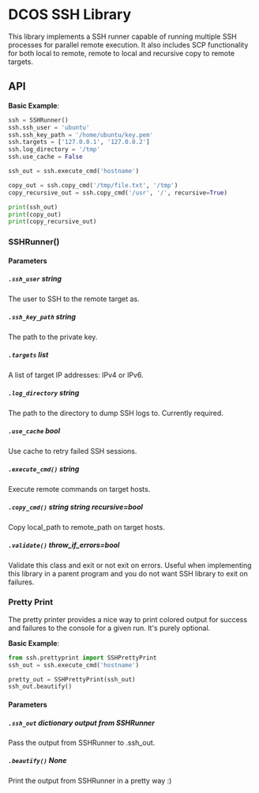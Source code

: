 # DCOS SSH Library
This library implements a SSH runner capable of running multiple SSH processes for parallel remote execution. It also includes SCP functionality for both local to remote, remote to local and recursive copy to remote targets. 

## API 

**Basic Example**:

```python
ssh = SSHRunner()
ssh.ssh_user = 'ubuntu'
ssh.ssh_key_path = '/home/ubuntu/key.pem'
ssh.targets = ['127.0.0.1', '127.0.0.2']
ssh.log_directory = '/tmp'
ssh.use_cache = False

ssh_out = ssh.execute_cmd('hostname')

copy_out = ssh.copy_cmd('/tmp/file.txt', '/tmp')
copy_recursive_out = ssh.copy_cmd('/usr', '/', recursive=True)

print(ssh_out)
print(copy_out)
print(copy_recursive_out)
```

### SSHRunner()

#### Parameters

##### `.ssh_user` *string*
The user to SSH to the remote target as.

##### `.ssh_key_path` *string*
The path to the private key.

##### `.targets` *list*
A list of target IP addresses: IPv4 or IPv6.

##### `.log_directory` *string*
The path to the directory to dump SSH logs to. Currently required. 

##### `.use_cache` *bool*
Use cache to retry failed SSH sessions. 

##### `.execute_cmd()` *string*
Execute remote commands on target hosts.

##### `.copy_cmd()` *string* *string* recursive=*bool*
Copy local_path to remote_path on target hosts. 

##### `.validate()` throw_if_errors=*bool*
Validate this class and exit or not exit on errors. Useful when implementing this library in a parent program and you do not want SSH library to exit on failures. 

### Pretty Print
The pretty printer provides a nice way to print colored output for success and failures to the console for a given run. It's purely optional.

**Basic Example**:

```python
from ssh.prettyprint import SSHPrettyPrint
ssh_out = ssh.execute_cmd('hostname')

pretty_out = SSHPrettyPrint(ssh_out)
ssh_out.beautify()
```

#### Parameters

##### `.ssh_out` *dictionary* *output from SSHRunner*
Pass the output from SSHRunner to .ssh_out.

##### `.beautify()` *None* 
Print the output from SSHRunner in a pretty way :)


